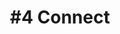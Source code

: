 ---
layout: course-module
title: "#4 Connect"
permalink: /draft/module4/index.html
description: "Prototyping Connected Product - Module 4"
module-id: 4
module-of: id5415
tags:
introduction: In the fourth module, you will add networking capabilities to your system, which we will consider to be an additional sensory capability, further improving its contextual behaviour. For example, you will detect smartphones on the home network, providing an indication of inhabitants being at home or away from home.
explain: Explain the selection criteria that drive network choices that fit what you are designing.
make: Leverage the network infrastructure as a sensor.
analyse:
evaluate: Motivate the choice of network technology based on selection criteria
specify: Specify the network requirements of a connected product
collaborate: Collaborate with your team members around code development with Git and GitHub.
live:
coach: Meeting with your team coach
---